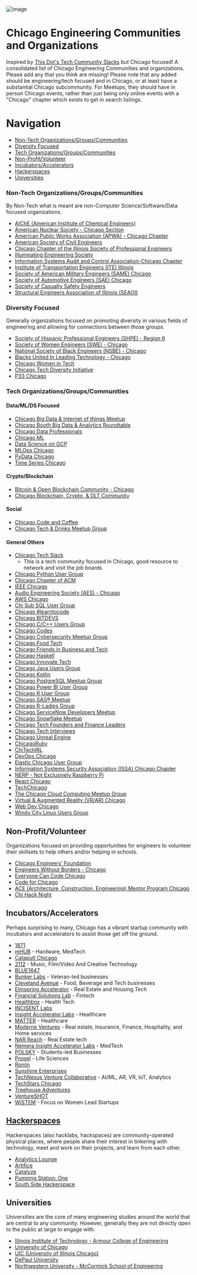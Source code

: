 ![image](https://user-images.githubusercontent.com/4751505/203658834-3c6d3831-cbd9-42a7-9e0c-d9235d334bd4.png)

# Chicago Engineering Communities and Organizations

Inspired by [This Dot's Tech Community Slacks](https://github.com/thisdot/tech-community-slacks) but Chicago focused! A consolidated list of Chicago Engineering Communities and organizations. Please add any that you think are missing! Please note that any added should be engineering/tech focused and in Chicago, or at least have a substantial Chicago subcommunity. For Meetups, they should have in person Chicago events, rather than just being only online events with a "Chicago" chapter which exists to get in search listings.


# Navigation
 - [Non-Tech Organizations/Groups/Communities](#non-tech-organizationsgroupscommunities)
 - [Diversity Focused](#diversity-focused)
 - [Tech Organizations/Groups/Communities](#tech-organizationsgroupscommunities)
 - [Non-Profit/Volunteer](#non-profitvolunteer)
 - [Incubators/Accelerators](#incubatorsaccelerators)
 - [Hackerspaces](#hackerspaces)
 - [Universities](#universities)


### Non-Tech Organizations/Groups/Communities
  By Non-Tech what is meant are non-Computer Science/Software/Data focused organizations.
- 	[AIChE (American Institute of Chemical Engineers) ](https://www.aiche.org/community/sites/local-sections/chicago)	
- 	[American Nuclear Society - Chicago Section](https://local.ans.org/chicago/)	
- 	[American Public Works Association (APWA) - Chicago Chapter](http://chicago.apwa.net/)	
- 	[American Society of Civil Engineers](https://www.isasce.org/)	
- 	[Chicago Chapter of the Illinois Society of Professional Engineers](https://www.ispechicago.com/)	
- 	[Illuminating Engineering Society](https://ieschicago.org/)	
- 	[Information Systems Audit and Control Association-Chicago Chapter](https://engage.isaca.org/chicagochapter/home)	
- 	[Institute of Transportation Engineers (ITE) Illinois](https://www.ilite.org/)	
- 	[Society of American Military Engineers (SAME) Chicago](https://samechicago.org/)	
- 	[Society of Automotive Engineers (SAE) Chicago](https://chicagosae.org/)	
- 	[Society of Casualty Safety Engineers](https://scsechicago.org/)	
- 	[Structural Engineers Association of Illinois (SEAOI)](https://seaoi.org/)	


### Diversity Focused
   Generally organizations focused on promoting diversity in various fields of engineering and allowing for connections between those groups.
- 	[Society of Hispanic Professional Engineers (SHPE) - Region 6](https://shpe.org/membership/regions/region-6/)
- 	[Society of Women Engineers (SWE) - Chicago](https://chicago.swe.org/)
- 	[National Society of Black Engineers (NSBE) - Chicago](https://www.chicagonsbe.org/)
- 	[Blacks United In Leading Technology - Chicago](https://www.meetup.com/blacks-united-in-leading-technology-chicago/)
- 	[Chicago Women in Tech](https://chiwomenintech.com/)
- 	[Chicago Tech Diversity Initiative](http://www.chitechdiversity.com/)
- 	[P33 Chicago](https://p33chicago.com/)

### Tech Organizations/Groups/Communities

#### Data/ML/DS Focused
- 	[Chicago Big Data & Internet of things Meetup](https://www.meetup.com/chicago-big-data-internet-of-things-meetup/)	
- 	[Chicago Booth Big Data & Analytics Roundtable](https://www.meetup.com/chicago-booth-big-data-analytics-round-table/)	
- 	[Chicago Data Professionals](https://www.meetup.com/chicagodataprofessionals/)	
- 	[Chicago ML](https://www.meetup.com/Chicago-ML/)	
- 	[Data Science on GCP](https://www.meetup.com/data-science-on-gcp/)	
- 	[MLOps Chicago](https://www.meetup.com/mlops-chicago/)	
- 	[PyData Chicago](https://www.meetup.com/pydatachi/)	
- 	[Time Series Chicago](https://www.meetup.com/time-series-chicago/)	

#### Crypto/Blockchain

- 	[Bitcoin & Open Blockchain Community - Chicago](https://www.meetup.com/bitcoin-open-blockchain-community-chicago/)
- 	[Chicago Blockchain, Crypto, & DLT Community](https://www.meetup.com/chicago-blockchainers/)

#### Social
- 	[Chicago Code and Coffee](https://www.meetup.com/code-and-coffee-chicago/)
- 	[Chicago Tech & Drinks Meetup Group](https://www.meetup.com/chicago-tech-and-drinks-meetup-group/)


#### General Others
- [Chicago Tech Slack](https://join.slack.com/t/chicago-tech/shared_invite/zt-1cb3mexrp-Ri0DCePyYaXSuEg8qPUCTA)
   - This is a tech community focused in Chicago, good resource to network and visit the job boards		
- [Chicago Python User Group](https://www.chipy.org/)
- [Chicago Chapter of ACM](http://www.chicagoacm.org/)		
- [IEEE Chicago](https://ieeechicago.org/)
- [Audio Engineering Society (AES) - Chicago](https://www.aes.org/sections/chicago/)
-  [AWS Chicago](https://slack.chicagoaws.com/)
- 	[Chi Sub SQL User Group](https://www.meetup.com/chicago-suburban-sql-user-group/)
- 	[Chicago #learntocode](https://www.meetup.com/chicago-learntocode/)
- 	[Chicago BITDEVS](https://www.meetup.com/chibitdevs/)
- 	[Chicago C/C++ Users Group](https://www.meetup.com/chicago-c-cpp-users-group/)
- 	[Chicago Codes](https://www.meetup.com/chicago-codes/)
- 	[Chicago Cybersecurity Meetup Group](https://www.meetup.com/chicago-cybersecurity-meetup-group/)
- 	[Chicago Food Tech](https://www.meetup.com/chicago-food-tech/)
- 	[Chicago Friends in Business and Tech](https://www.meetup.com/chicago-friends-in-business-tech/)
- 	[Chicago Haskell](https://www.meetup.com/chicago-haskell/)
- 	[Chicago Innovate Tech](https://www.chicagoinnovate.tech/)
- 	[Chicago Java Users Group](https://www.meetup.com/chicagojug/)
- 	[Chicago Kotlin](https://www.meetup.com/chicago-kotlin/)
- 	[Chicago PostgreSQL Meetup Group](https://www.meetup.com/chicago-postgresql-user-group/)
- 	[Chicago Power BI User Group](https://www.meetup.com/chicagolandpowerbi/)
- 	[Chicago R User Group](https://www.meetup.com/chicago-r-user-group/?from=ref)
- 	[Chicago SAS® Meetup](https://www.meetup.com/chicago-sas-meetup/)
-  [Chicago R-Ladies Group](https://www.meetup.com/rladies-chicago/)
- 	[Chicago ServiceNow Developers Meetup](https://www.meetup.com/chicago-servicenow-developers-meetup/)
- 	[Chicago Snowflake Meetup](https://www.meetup.com/chicago-snowflake-users/)
- 	[Chicago Tech Founders and Finance Leaders](https://www.meetup.com/chicago-tech-founders-and-finance-leaders/)
- 	[Chicago Tech Interviews](https://www.meetup.com/chicago-tech-interviews/)
- 	[Chicago Unreal Engine](https://www.meetup.com/chicago-unreal-engine-heroes/)
- 	[ChicagoRuby](https://www.meetup.com/chicagoruby/)
-  [ChiTechIRL](https://twitter.com/ChiTechIRL)
- 	[DevOps Chicago](https://www.meetup.com/devops/)
- 	[Elastic Chicago User Group](https://www.meetup.com/elastic-chicago-user-group/)
- 	[Information Systems Security Association (ISSA) Chicago Chapter](https://www.meetup.com/issa-chicago-chapter/)
- 	[NERP - Not Exclusively Raspberry Pi](https://www.meetup.com/nerp-not-exclusively-raspberry-pi/)
- 	[React Chicago](https://www.meetup.com/react-chicago/)
- 	[TechChicago](https://gotechchicago.com/events/)
- 	[The Chicago Cloud Computing Meetup Group](https://www.meetup.com/the-chicago-cloud-computing-meetup-group/)
- 	[Virtual & Augmented Reality (VR/AR) Chicago](https://www.meetup.com/vrarchicago/)
- 	[Web Dev Chicago](https://www.meetup.com/webdevchicago/)
- 	[Windy City Linux Users Group](https://www.meetup.com/wclug-org/)


## Non-Profit/Volunteer
   Organizations focused on providing opportunities for engineers to volunteer their skillsets to help others and/or helping in schools.
- 	[Chicago Engineers' Foundation](https://www.chicagoengineersfoundation.org/)
- 	[Engineers Without Borders - Chicago](https://ewb-usa-chicago.org/)
- 	[Everyone Can Code Chicago](https://www.eccchicago.org/)
- 	[Code for Chicago]( https://codeforchicago.org/)
- 	[ACE (Architecture, Construction, Engineering) Mentor Program Chicago](https://acementorchicago.org/)
- 	[Chi Hack Night](https://chihacknight.org/)


## Incubators/Accelerators
Perhaps surprising to many, Chicago has a vibrant startup community with incubators and accelerators to assist those get off the ground. 

 - [1871](https://1871.com/)
 - [mHUB](https://www.builtinchicago.org/company/mhub) - Hardware, MedTech
 - [Catapult Chicago](https://www.catapultchicago.com/)
 - [2112](http://2112inc.com/) - Music, Film/Video And Creative Technology
 - [BLUE1647](http://www.blue1647.com/)
 - [Bunker Labs](https://bunkerlabs.org/) - Veteran-led businesses
 - [Cleveland Avenue](http://www.clevelandavenue.com/) - Food, Beverage and Tech businesses
 - [Elmspring Accelerator](http://elmspringaccelerator.com/) - Real Estate and Housing Tech
 - [Financial Solutions Lab](http://finlab.finhealthnetwork.org/accelerator/) - Fintech
 - [Healthbox](https://healthbox.com/) - Health Tech
 - [INCISENT Labs](http://incisentlabs.com/)
 - [Insight Accelerator Labs](https://insightpd.com/accelerator/insight-accelerator-labs/) - Healthcare
 - [MATTER](https://matter.health/) - Healthcare
 - [Moderne Ventures](http://www.moderneventures.com/passport/) - Real estate, Insurance, Finance, Hospitality, and Home services
 - [NAR Reach](http://nar-reach.com/reach-2022/) - Real Estate tech
 - [Nemera Insight Accelerator Labs](http://insightpd.com/accelerator/insight-accelerator-labs/) - MedTech
 - [POLSKY](http://polsky.uchicago.edu/programs-events/new-venture-challenge/) - Students-led Businesses
 - [Propel](http://ibioinstitute.com/propel/) - Life Sciences
 - [Roniin](https://roniin.com/)
 - [Sunshine Enterprises](http://sunshineenterprises.com/)
 - [TechNexus Venture Collaborative](http://www.technexus.com/) - AI/ML, AR, VR, IoT, Analytics
 - [TechStars Chicago](https://www.techstars.com/programs/chicago-program/)
 - [Treehouse Adventures](http://www.treehouse.vc/)
 - [VentureSHOT](http://ventureshot.com/)
 - [WiSTEM](http://www.1871.com/wistem/) - Focus on Women Lead Startups

## [Hackerspaces](https://wiki.hackerspaces.org/Chicago)
  Hackerspaces (also hacklabs, hackspaces) are community-operated physical places, where people share their interest in tinkering with technology, meet and work on their projects, and learn from each other.

 - [Analytics Lounge](https://wiki.hackerspaces.org/Analytics_Lounge)
 - [Artifice](https://wiki.hackerspaces.org/Artifice)
 - [Catalyze](https://wiki.hackerspaces.org/Catalyze)
 - [Pumping Station: One](https://wiki.hackerspaces.org/Pumping_Station:_One)
 - [South Side Hackerspace](https://wiki.hackerspaces.org/South_Side_Hackerspace)
    
## Universities
 Universities are the core of many engineering studies around the world that are central to any community. However, generally they are not directly open to the public at large to engage with.
 - [Illinois Institute of Technology - Armour College of Engineering](https://www.iit.edu/engineering)
 - [University of Chicago](https://www.uchicago.edu/education-and-research/academic-programs)
 - [UIC (University of Illinois Chicago)](https://engineering.uic.edu/)
 - [DePaul University](https://www.depaul.edu/Pages/default.aspx)
 - [Northwestern University - McCormick School of Engineering](https://www.mccormick.northwestern.edu/)
